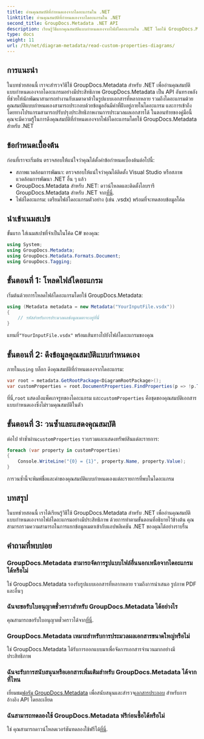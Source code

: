 ```yaml
---
title: อ่านคุณสมบัติที่กำหนดเองจากไดอะแกรมใน .NET
linktitle: อ่านคุณสมบัติที่กำหนดเองจากไดอะแกรมใน .NET
second_title: GroupDocs.Metadata .NET API
description: เรียนรู้วิธีแยกคุณสมบัติแบบกำหนดเองจากไฟล์ไดอะแกรมใน .NET โดยใช้ GroupDocs.Metadata คำแนะนำทีละขั้นตอนง่ายๆ สำหรับนักพัฒนา
type: docs
weight: 11
url: /th/net/diagram-metadata/read-custom-properties-diagrams/
---
```

## การแนะนำ
ในบทช่วยสอนนี้ เราจะสำรวจวิธีใช้ GroupDocs.Metadata สำหรับ .NET เพื่ออ่านคุณสมบัติแบบกำหนดเองจากไดอะแกรมอย่างมีประสิทธิภาพ GroupDocs.Metadata เป็น API อันทรงพลังที่ช่วยให้นักพัฒนาสามารถทำงานกับเมตาดาต้าในรูปแบบเอกสารที่หลากหลาย รวมถึงไดอะแกรมด้วย คุณสมบัติแบบกำหนดเองสามารถประกอบด้วยข้อมูลอันมีค่าที่ฝังอยู่ภายในไดอะแกรม และการเข้าถึงโดยทางโปรแกรมสามารถปรับปรุงประสิทธิภาพงานการประมวลผลเอกสารได้ ในตอนท้ายของคู่มือนี้ คุณจะมีความรู้ในการดึงคุณสมบัติที่กำหนดเองจากไฟล์ไดอะแกรมโดยใช้ GroupDocs.Metadata สำหรับ .NET
## ข้อกำหนดเบื้องต้น
ก่อนที่เราจะเริ่มต้น ตรวจสอบให้แน่ใจว่าคุณได้ตั้งค่าข้อกำหนดเบื้องต้นต่อไปนี้:
- สภาพแวดล้อมการพัฒนา: ตรวจสอบให้แน่ใจว่าคุณได้ติดตั้ง Visual Studio หรือสภาพแวดล้อมการพัฒนา .NET อื่น ๆ แล้ว
-  GroupDocs.Metadata สำหรับ .NET: ดาวน์โหลดและติดตั้งไลบรารี GroupDocs.Metadata สำหรับ .NET จาก[ที่นี่](https://releases.groupdocs.com/metadata/net/).
- ไฟล์ไดอะแกรม: เตรียมไฟล์ไดอะแกรมตัวอย่าง (เช่น .vsdx) พร้อมที่จะทดสอบข้อมูลโค้ด

## นำเข้าเนมสเปซ
ขั้นแรก ใส่เนมสเปซที่จำเป็นในโค้ด C# ของคุณ:
```csharp
using System;
using GroupDocs.Metadata;
using GroupDocs.Metadata.Formats.Document;
using GroupDocs.Tagging;
```
## ขั้นตอนที่ 1: โหลดไฟล์ไดอะแกรม
เริ่มต้นด้วยการโหลดไฟล์ไดอะแกรมโดยใช้ GroupDocs.Metadata:
```csharp
using (Metadata metadata = new Metadata("YourInputFile.vsdx"))
{
    // รหัสสำหรับการประมวลผลข้อมูลเมตาจะอยู่ที่นี่
}
```
 แทนที่`"YourInputFile.vsdx"` พร้อมเส้นทางไปยังไฟล์ไดอะแกรมของคุณ
## ขั้นตอนที่ 2: ดึงข้อมูลคุณสมบัติแบบกำหนดเอง
 ภายใน`using` บล็อก ดึงคุณสมบัติที่กำหนดเองจากไดอะแกรม:
```csharp
var root = metadata.GetRootPackage<DiagramRootPackage>();
var customProperties = root.DocumentProperties.FindProperties(p => !p.Tags.Contains(Tags.Document.BuiltIn));
```
 ที่นี่,`root` แสดงถึงแพ็คเกจรูทของไดอะแกรม และ`customProperties` คือชุดของคุณสมบัติเอกสารแบบกำหนดเองซึ่งไม่รวมคุณสมบัติในตัว
## ขั้นตอนที่ 3: วนซ้ำและแสดงคุณสมบัติ
 ต่อไป ทำซ้ำผ่าน`customProperties` รวบรวมและแสดงทรัพย์สินแต่ละรายการ:
```csharp
foreach (var property in customProperties)
{
    Console.WriteLine("{0} = {1}", property.Name, property.Value);
}
```
การวนซ้ำนี้จะพิมพ์ชื่อและค่าของคุณสมบัติแบบกำหนดเองแต่ละรายการที่พบในไดอะแกรม

## บทสรุป
ในบทช่วยสอนนี้ เราได้เรียนรู้วิธีใช้ GroupDocs.Metadata สำหรับ .NET เพื่ออ่านคุณสมบัติแบบกำหนดเองจากไฟล์ไดอะแกรมอย่างมีประสิทธิภาพ ด้วยการทำตามขั้นตอนที่อธิบายไว้ข้างต้น คุณสามารถรวมความสามารถในการแยกข้อมูลเมตาเข้ากับแอปพลิเคชัน .NET ของคุณได้อย่างราบรื่น

## คำถามที่พบบ่อย
### GroupDocs.Metadata สามารถจัดการรูปแบบไฟล์อื่นนอกเหนือจากไดอะแกรมได้หรือไม่
ใช่ GroupDocs.Metadata รองรับรูปแบบเอกสารที่หลากหลาย รวมถึงการนำเสนอ รูปภาพ PDF และอื่นๆ
### ฉันจะขอรับใบอนุญาตชั่วคราวสำหรับ GroupDocs.Metadata ได้อย่างไร
 คุณสามารถขอรับใบอนุญาตชั่วคราวได้จาก[ที่นี่](https://purchase.groupdocs.com/temporary-license/).
### GroupDocs.Metadata เหมาะสำหรับการประมวลผลเอกสารขนาดใหญ่หรือไม่
ใช่ GroupDocs.Metadata ได้รับการออกแบบมาเพื่อจัดการเอกสารจำนวนมากอย่างมีประสิทธิภาพ
### ฉันจะรับการสนับสนุนหรือเอกสารเพิ่มเติมสำหรับ GroupDocs.Metadata ได้จากที่ไหน
 เยี่ยมชม[ฟอรัม GroupDocs.Metadata](https://forum.groupdocs.com/c/metadata/14) เพื่อสนับสนุนและสำรวจ[เอกสารประกอบ](https://reference.groupdocs.com/metadata/net/) สำหรับการอ้างอิง API โดยละเอียด
### ฉันสามารถทดลองใช้ GroupDocs.Metadata ฟรีก่อนซื้อได้หรือไม่
 ใช่ คุณสามารถดาวน์โหลดเวอร์ชันทดลองใช้ฟรีได้[ที่นี่](https://releases.groupdocs.com/).